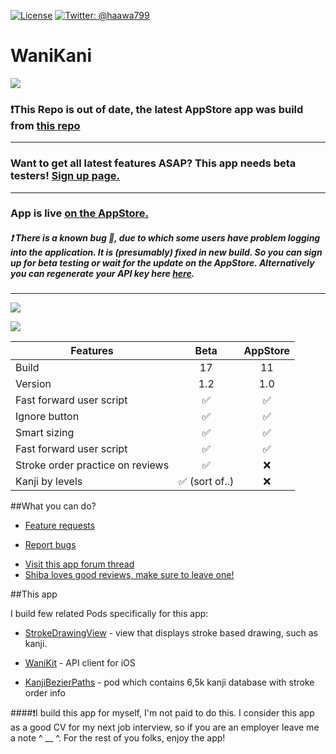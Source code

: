 

[![License](https://img.shields.io/badge/license-GNU-green.svg?style=flat)](https://github.com/haawa799/WaniKani-iOS/blob/master/LICENSE)
[![Twitter: @haawa799](https://img.shields.io/badge/contact-@haawa799-blue.svg?style=flat)](https://twitter.com/haawa799)

# WaniKani

![](http://cl.ly/16022v122G0y/Untitled%204.png)

### ❗️This Repo is out of date, the latest AppStore app was build from [this repo](https://github.com/haawa799/-WaniKani2)

--------------------------------
### Want to get all latest features ASAP? This app needs beta testers! [Sign up page.](https://wanikani-ios.herokuapp.com)


--------------------------------
### App is live [on the AppStore.](https://itunes.apple.com/us/app/wanikani/id1034355141?mt=8) 

##### ❗️ There is a known bug 🐛, due to which some users have problem logging into the application. It is (presumably) fixed in new build. So you can sign up for beta testing or wait for the update on the AppStore. Alternatively you can regenerate your API key here [here](https://www.wanikani.com/account).
-----------------------

![](http://cl.ly/0A23390u2f3q/Screen%20Shot%202016-01-07%20at%202.19.41%20AM.png)

![](http://cl.ly/0N1u1N0C1u1y/ezgif.com-gif-maker%20(1).gif)

| Features                             | Beta            | AppStore      |
| -------------------------------------|:---------------:|:-------------:|
| Build                                | 17              |   11          | 
| Version                              | 1.2             |   1.0         | 
| Fast forward user script             | ✅              | ✅           |
| Ignore button                        | ✅              | ✅           |
| Smart sizing                         | ✅              | ✅           |
| Fast forward user script             | ✅              | ✅           |
| Stroke order practice on reviews     | ✅              | ❌           |
| Kanji by levels                      | ✅ (sort of..)  | ❌           |


##What you can do?

* [Feature requests](https://github.com/haawa799/WaniKani-iOS/issues)
- [Report bugs](https://github.com/haawa799/WaniKani-iOS/issues)
+ [Visit this app forum thread](https://www.wanikani.com/chat/api-and-third-party-apps/9946)
+ [Shiba loves good reviews, make sure to leave one!](https://itunes.apple.com/us/app/wanikani/id1034355141?mt=8)

##This app

I build few related Pods specifically for this app:

* [StrokeDrawingView](https://github.com/haawa799/StrokeDrawingView) - view that displays stroke based drawing, such as kanji.
- [WaniKit](https://github.com/haawa799/WaniKit) - API client for iOS
+ [KanjiBezierPaths](https://github.com/haawa799/KanjiBezierPaths) - pod which contains 6,5k kanji database with stroke order info


####❗️I build this app for myself, I'm not paid to do this. I consider this app as a good CV for my next job interview, so if you are an employer leave me a note ^ __ ^. For the rest of you folks, enjoy the app!
